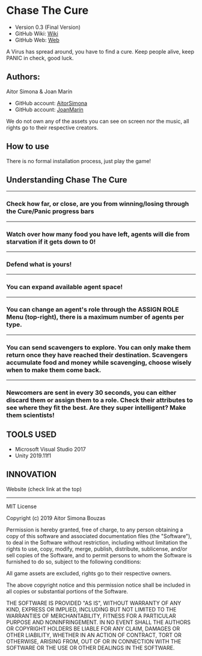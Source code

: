 # Chase The Cure
* Version 0.3 (Final Version)
* GitHub Wiki: [Wiki](https://github.com/CITM-AI/ChaseTheCurePublic/wiki)
* GitHub Web: [Web](https://citm-ai.github.io/ChaseTheCurePublic/)

A Virus has spread around, you have to find a cure.
Keep people alive, keep PANIC in check, good luck.

## Authors:

Aitor Simona & Joan Marín

* GitHub account: [AitorSimona](https://github.com/AitorSimona)
* GitHub account: [JoanMarín](https://github.com/X0KA)

We do not own any of the assets you can see on screen nor the music, all rights go to their respective creators.

## How to use

There is no formal installation process, just play the game!

## Understanding Chase The Cure

***

### Check how far, or close, are you from winning/losing through the Cure/Panic progress bars

***

### Watch over how many food you have left, agents will die from starvation if it gets down to 0!

***

### Defend what is yours! 

***

### You can expand available agent space!

***

### You can change an agent's role through the ASSIGN ROLE Menu (top-right), there is a maximum number of agents per type.

***

### You can send scavengers to explore. You can only make them return once they have reached their destination. Scavengers accumulate food and money while scavenging, choose wisely when to make them come back. 

***

### Newcomers are sent in every 30 seconds, you can either discard them or assign them to a role. Check their attributes to see where they fit the best. Are they super intelligent? Make them scientists!

## TOOLS USED

- Microsoft Visual Studio 2017
- Unity 2019.11f1

## INNOVATION

Website (check link at the top)

***

MIT License

Copyright (c) 2019 Aitor Simona Bouzas

Permission is hereby granted, free of charge, to any person obtaining a copy
of this software and associated documentation files (the "Software"), to deal
in the Software without restriction, including without limitation the rights
to use, copy, modify, merge, publish, distribute, sublicense, and/or sell
copies of the Software, and to permit persons to whom the Software is
furnished to do so, subject to the following conditions:

All game assets are excluded, rights go to their respective owners.

The above copyright notice and this permission notice shall be included in all
copies or substantial portions of the Software.

THE SOFTWARE IS PROVIDED "AS IS", WITHOUT WARRANTY OF ANY KIND, EXPRESS OR
IMPLIED, INCLUDING BUT NOT LIMITED TO THE WARRANTIES OF MERCHANTABILITY,
FITNESS FOR A PARTICULAR PURPOSE AND NONINFRINGEMENT. IN NO EVENT SHALL THE
AUTHORS OR COPYRIGHT HOLDERS BE LIABLE FOR ANY CLAIM, DAMAGES OR OTHER
LIABILITY, WHETHER IN AN ACTION OF CONTRACT, TORT OR OTHERWISE, ARISING FROM,
OUT OF OR IN CONNECTION WITH THE SOFTWARE OR THE USE OR OTHER DEALINGS IN THE
SOFTWARE.
